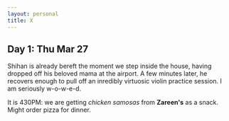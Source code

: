 ```yaml
---
layout: personal
title: X
---
```



## Day 1: Thu Mar 27

Shihan is already bereft the moment we step inside the house, having dropped off his beloved mama at the airport. 
A few minutes later, he recovers enough to pull off an inredibly virtuosic violin practice session. I am seriously w-o-w-e-d.

It is 430PM: we are getting _chicken samosas_ from **Zareen's** as a snack. Might order pizza for dinner.
